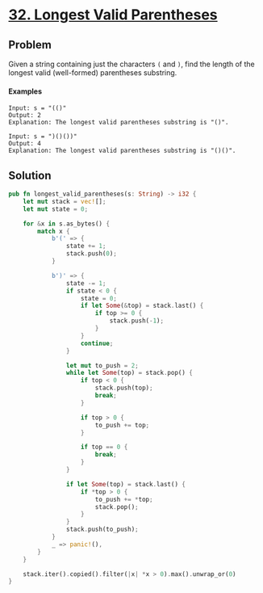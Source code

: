 # [32. Longest Valid Parentheses](https://leetcode.com/problems/longest-valid-parentheses/)

## Problem

Given a string containing just the characters `(` and `)`, find the length of
the longest valid (well-formed) parentheses substring.

#### Examples

```text
Input: s = "(()"
Output: 2
Explanation: The longest valid parentheses substring is "()".
```

```text
Input: s = ")()())"
Output: 4
Explanation: The longest valid parentheses substring is "()()".
```

## Solution

```rust
pub fn longest_valid_parentheses(s: String) -> i32 {
    let mut stack = vec![];
    let mut state = 0;

    for &x in s.as_bytes() {
        match x {
            b'(' => {
                state += 1;
                stack.push(0);
            }

            b')' => {
                state -= 1;
                if state < 0 {
                    state = 0;
                    if let Some(&top) = stack.last() {
                        if top >= 0 {
                            stack.push(-1);
                        }
                    }
                    continue;
                }

                let mut to_push = 2;
                while let Some(top) = stack.pop() {
                    if top < 0 {
                        stack.push(top);
                        break;
                    }

                    if top > 0 {
                        to_push += top;
                    }

                    if top == 0 {
                        break;
                    }
                }

                if let Some(top) = stack.last() {
                    if *top > 0 {
                        to_push += *top;
                        stack.pop();
                    }
                }
                stack.push(to_push);
            }
            _ => panic!(),
        }
    }

    stack.iter().copied().filter(|x| *x > 0).max().unwrap_or(0)
}
```